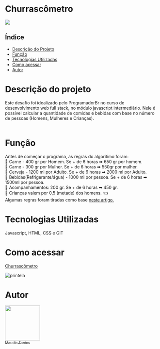 # Churrascômetro
<img src="https://img.shields.io/badge/status-desenvolvendo-red"><br>
## Índice
<!--ts-->
* [Descrição do Projeto](#descrição-do-projeto-)
* [Função](#função-)
* [Tecnologias Utilizadas](#tecnologias-utilizadas-)
* [Como acessar](#como-acessar-)
* [Autor](#autor-)
<!--te-->


# Descrição do projeto <br>
Este desafio foi idealizado pelo ProgramadorBr no curso de desenvolvimento web full stack, no módulo javascript intermediário. Nele é possível calcular a quantidade de comidas e bebidas com base no número de pessoas (Homens, Mulheres e Crianças).<br><br>


# Função <br>
Antes de começar o programa, as regras do algoritimo foram:<br>
🥩 Carne - 400 gr por Homem. Se + de 6 horas ➡ 650 gr por homem.<br>
🥩 Carne - 300 gr por Mulher. Se + de 6 horas ➡ 550gr por mulher.<br>
🍻 Cerveja - 1200 ml por Adulto. Se + de 6 horas ➡ 2000 ml por Adulto.<br>
🥤 Bebidas(Refrigerante/água)  -  1000 ml por pessoa. Se + de 6 horas ➡ 1500ml por pessoa.<br>
🥗 Acompanhamentos: 200 gr. Se + de 6 horas ➡ 450 gr.<br>
👶 Crianças valem por 0,5 (metade) dos homens. 👈<br>
Algumas regras foram tiradas como base <a href="https://blog.cidadecancao.com/dicas/calculadora-de-churrasco/">neste artigo.</a>

# Tecnologias Utilizadas <br>
Javascript, HTML, CSS e GIT</br>


# Como acessar <br>
<a href="https://maurilosantos.github.io/project-churrascometro/">Churrascômetro</a>

![printela](https://user-images.githubusercontent.com/109925535/187293665-358ad96e-e801-4beb-8e67-b8102c25d839.png)

# Autor <br>

[<img src="https://avatars.githubusercontent.com/u/109925535?v=4" width=115><br><sub>Maurilo Santos</sub>](https://github.com/maurilosantos) 




